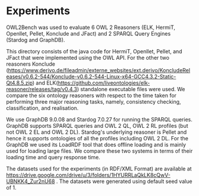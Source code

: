 # Experiments
OWL2Bench was used to evaluate 6 OWL 2 Reasoners (ELK, HermiT, Openllet, Pellet, Konclude and JFact) and 2 SPARQL Query Engines (Stardog and GraphDB). 

This directory consists of the java code for HermiT, Openllet, Pellet, and JFact that were implemented using the OWL API. For the other two reasoners Konclude (https://www.derivo.de/fileadmin/externe_websites/ext.derivo/KoncludeReleases/v0.6.2-544/Konclude-v0.6.2-544-Linux-x64-GCC4.3.2-Static-Qt4.8.5.zip) and ELK(https://github.com/liveontologies/elk-reasoner/releases/tag/v0.4.3) standalone executable files were used. We compare the six ontology reasoners with respect to the time taken for performing three major reasoning tasks, namely, consistency checking, classification, and realisation. 

We use GraphDB 9.0.08 and Stardog 7.0.27 for running the SPARQL queries. GraphDB supports SPARQL
queries and OWL 2 QL, OWL 2 RL profiles (but not OWL 2 EL and OWL 2 DL). Stardog's underlying reasoner is Pellet and hence it supports ontologies of
all the profiles including OWL 2 DL. For the GraphDB we used its LoadRDF tool that does offline loading and is mainly used for loading large files. We compare these two systems in terms of their loading time and query response time.

The datasets used for the experiments (in RDF/XML Format) are available at https://drive.google.com/drive/u/3/folders/1HYURRLaQkLK8cQwV-UBNKK4_Zur2nU68 . The datasets were generated using default seed value of 1.



           
